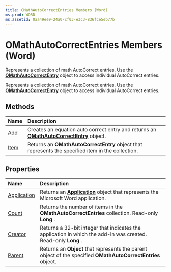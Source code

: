 ```yaml
---
title: OMathAutoCorrectEntries Members (Word)
ms.prod: WORD
ms.assetid: 0aa49ee9-24a0-cf03-e3c3-836fce5eb77b
---
```



# OMathAutoCorrectEntries Members (Word)
Represents a collection of math AutoCorrect entries. Use the  **[OMathAutoCorrectEntry](omathautocorrectentry-object-word.md)** object to access individual AutoCorrect entries.

Represents a collection of math AutoCorrect entries. Use the  **[OMathAutoCorrectEntry](omathautocorrectentry-object-word.md)** object to access individual AutoCorrect entries.


## Methods



|**Name**|**Description**|
|:-----|:-----|
|[Add](omathautocorrectentries-add-method-word.md)|Creates an equation auto correct entry and returns an  **[OMathAutoCorrectEntry](omathautocorrectentry-object-word.md)** object.|
|[Item](omathautocorrectentries-item-method-word.md)|Returns an  **OMathAutoCorrectEntry** object that represents the specified item in the collection.|

## Properties



|**Name**|**Description**|
|:-----|:-----|
|[Application](omathautocorrectentries-application-property-word.md)|Returns an  **[Application](application-object-word.md)** object that represents the Microsoft Word application.|
|[Count](omathautocorrectentries-count-property-word.md)|Returns the number of items in the  **OMathAutoCorrectEntries** collection. Read-only **Long** .|
|[Creator](omathautocorrectentries-creator-property-word.md)|Returns a 32-bit integer that indicates the application in which the add-in was created. Read-only  **Long** .|
|[Parent](omathautocorrectentries-parent-property-word.md)|Returns an  **Object** that represents the parent object of the specified **OMathAutoCorrectEntries** object.|

